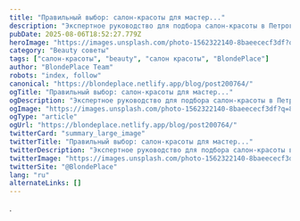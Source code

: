 ```yaml
---
title: "Правильный выбор: салон-красоты для мастер..."
description: "Экспертное руководство для подбора салон-красоты в Петроградском районе. Тщательный анализ критериев и требований. Обратитесь за консультацией к профессионалам B..."
pubDate: 2025-08-06T18:52:27.779Z
heroImage: "https://images.unsplash.com/photo-1562322140-8baeececf3df?q=80&w=800&auto=format&fit=crop"
category: "Beauty советы"
tags: ["салон-красоты", "beauty", "салон красоты", "BlondePlace"]
author: "BlondePlace Team"
robots: "index, follow"
canonical: "https://blondeplace.netlify.app/blog/post200764/"
ogTitle: "Правильный выбор: салон-красоты для мастер..."
ogDescription: "Экспертное руководство для подбора салон-красоты в Петроградском районе. Тщательный анализ критериев и требований. Обратитесь за консультацией к профессионалам B..."
ogImage: "https://images.unsplash.com/photo-1562322140-8baeececf3df?q=80&w=800&auto=format&fit=crop"
ogType: "article"
ogUrl: "https://blondeplace.netlify.app/blog/post200764/"
twitterCard: "summary_large_image"
twitterTitle: "Правильный выбор: салон-красоты для мастер..."
twitterDescription: "Экспертное руководство для подбора салон-красоты в Петроградском районе. Тщательный анализ критериев и требований. Обратитесь за консультацией к профессионалам B..."
twitterImage: "https://images.unsplash.com/photo-1562322140-8baeececf3df?q=80&w=800&auto=format&fit=crop"
twitterSite: "@BlondePlace"
lang: "ru"
alternateLinks: []
---
```


<script type="application/ld+json">
{
  "@context": "https://schema.org",
  "@type": "HowTo",
  "name": "Правильный выбор: салон-красоты для мастер...",
  "description": "Экспертное руководство для подбора салон-красоты в Петроградском районе. Тщательный анализ критериев и требований. Обратитесь за консультацией к профессионалам B...",
  "image": {
    "@type": "ImageObject",
    "url": "https://images.unsplash.com/photo-1562322140-8baeececf3df?q=80&w=800&auto=format&fit=crop"
  },
  "aggregateRating": {
    "@type": "AggregateRating",
    "ratingValue": "4.9",
    "reviewCount": 898,
    "bestRating": "5",
    "worstRating": "1"
  },
  "publisher": {
    "@type": "Organization",
    "name": "BlondePlace Beauty Blog",
    "logo": {
      "@type": "ImageObject",
      "url": "https://blondeplace.netlify.app/favicon.svg"
    }
  },
  "datePublished": "2025-08-06T18:52:27.779Z",
  "dateModified": "2025-08-06T18:52:27.779Z",
  "author": {
    "@type": "Person",
    "name": "Эксперт BlondePlace"
  },
  "mainEntityOfPage": {
    "@type": "WebPage",
    "@id": "https://blondeplace.netlify.app/blog/post200764/"
  }
}
</script>

.